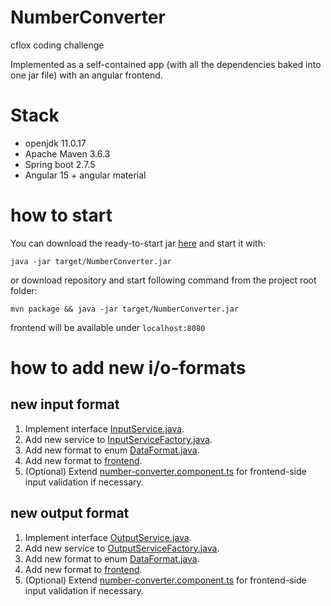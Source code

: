 # NumberConverter
cflox coding challenge

Implemented as a self-contained app (with all the dependencies baked into one jar file) with an angular frontend.

# Stack
- openjdk 11.0.17
- Apache Maven 3.6.3
- Spring boot 2.7.5
- Angular 15 + angular material

# how to start
You can download the ready-to-start jar [here](https://s3.eu-central-1.amazonaws.com/dev.iablokov.cflox.demo/NumberConverter.jar) and start it with:
```
java -jar target/NumberConverter.jar
```
or download repository and start following command from the project root folder:
```
mvn package && java -jar target/NumberConverter.jar
```
frontend will be available under ```localhost:8080```

# how to add new i/o-formats

## new input format

1. Implement interface [InputService.java](src/main/java/dev/iablokov/numberconverter/services/input/InputService.java).
2. Add new service to [InputServiceFactory.java](src/main/java/dev/iablokov/numberconverter/services/input/InputServiceFactory.java).
3. Add new format to enum [DataFormat.java](src/main/java/dev/iablokov/numberconverter/models/DataFormat.java).
4. Add new format to [frontend](src/main/frontend/number-converter-app/src/app/number-converter/components/number-converter/number-converter.component.html).
5. (Optional) Extend [number-converter.component.ts](src/main/frontend/number-converter-app/src/app/number-converter/components/number-converter/number-converter.component.ts) for frontend-side input validation if necessary.
## new output format
1. Implement interface [OutputService.java](src/main/java/dev/iablokov/numberconverter/services/output/OutputService.java).
2. Add new service to [OutputServiceFactory.java](src/main/java/dev/iablokov/numberconverter/services/output/OutputServiceFactory.java).
3. Add new format to enum [DataFormat.java](src/main/java/dev/iablokov/numberconverter/models/DataFormat.java).
4. Add new format to [frontend](src/main/frontend/number-converter-app/src/app/number-converter/components/number-converter/number-converter.component.html).
5. (Optional) Extend [number-converter.component.ts](src/main/frontend/number-converter-app/src/app/number-converter/components/number-converter/number-converter.component.ts) for frontend-side input validation if necessary.
